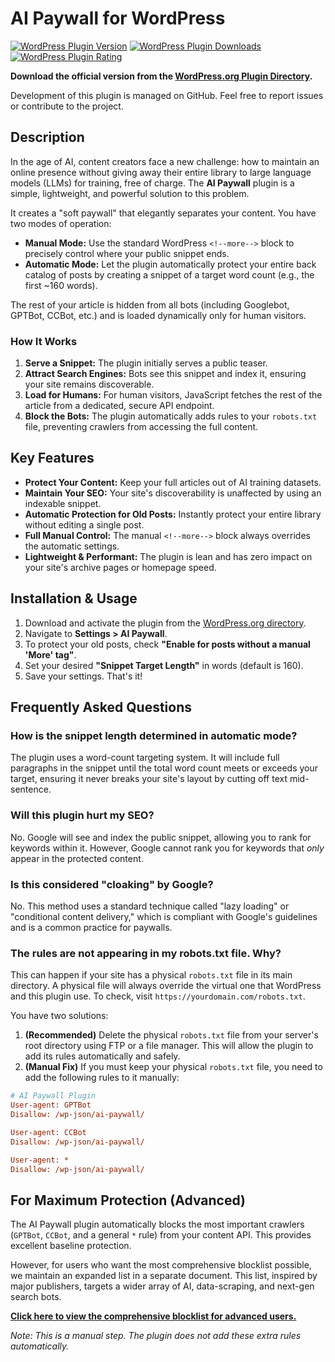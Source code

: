 # AI Paywall for WordPress

[![WordPress Plugin Version](https://img.shields.io/wordpress/plugin/v/ai-paywall.svg)](https://wordpress.org/plugins/ai-paywall/)
[![WordPress Plugin Downloads](https://img.shields.io/wordpress/plugin/dt/ai-paywall.svg)](https://wordpress.org/plugins/ai-paywall/)
[![WordPress Plugin Rating](https://img.shields.io/wordpress/plugin/r/ai-paywall.svg)](https://wordpress.org/plugins/ai-paywall/reviews/)

**Download the official version from the [WordPress.org Plugin Directory](https://wordpress.org/plugins/ai-paywall/).**

Development of this plugin is managed on GitHub. Feel free to report issues or contribute to the project.

## Description

In the age of AI, content creators face a new challenge: how to maintain an online presence without giving away their entire library to large language models (LLMs) for training, free of charge. The **AI Paywall** plugin is a simple, lightweight, and powerful solution to this problem.

It creates a "soft paywall" that elegantly separates your content. You have two modes of operation:
*   **Manual Mode:** Use the standard WordPress `<!--more-->` block to precisely control where your public snippet ends.
*   **Automatic Mode:** Let the plugin automatically protect your entire back catalog of posts by creating a snippet of a target word count (e.g., the first ~160 words).

The rest of your article is hidden from all bots (including Googlebot, GPTBot, CCBot, etc.) and is loaded dynamically only for human visitors.

### How It Works

1.  **Serve a Snippet:** The plugin initially serves a public teaser.
2.  **Attract Search Engines:** Bots see this snippet and index it, ensuring your site remains discoverable.
3.  **Load for Humans:** For human visitors, JavaScript fetches the rest of the article from a dedicated, secure API endpoint.
4.  **Block the Bots:** The plugin automatically adds rules to your `robots.txt` file, preventing crawlers from accessing the full content.

## Key Features

*   **Protect Your Content:** Keep your full articles out of AI training datasets.
*   **Maintain Your SEO:** Your site's discoverability is unaffected by using an indexable snippet.
*   **Automatic Protection for Old Posts:** Instantly protect your entire library without editing a single post.
*   **Full Manual Control:** The manual `<!--more-->` block always overrides the automatic settings.
*   **Lightweight & Performant:** The plugin is lean and has zero impact on your site's archive pages or homepage speed.

## Installation & Usage

1.  Download and activate the plugin from the [WordPress.org directory](https://wordpress.org/plugins/ai-paywall/).
2.  Navigate to **Settings > AI Paywall**.
3.  To protect your old posts, check **"Enable for posts without a manual 'More' tag"**.
4.  Set your desired **"Snippet Target Length"** in words (default is 160).
5.  Save your settings. That's it!

## Frequently Asked Questions

### How is the snippet length determined in automatic mode?
The plugin uses a word-count targeting system. It will include full paragraphs in the snippet until the total word count meets or exceeds your target, ensuring it never breaks your site's layout by cutting off text mid-sentence.

### Will this plugin hurt my SEO?
No. Google will see and index the public snippet, allowing you to rank for keywords within it. However, Google cannot rank you for keywords that *only* appear in the protected content.

### Is this considered "cloaking" by Google?
No. This method uses a standard technique called "lazy loading" or "conditional content delivery," which is compliant with Google's guidelines and is a common practice for paywalls.

### The rules are not appearing in my robots.txt file. Why?
This can happen if your site has a physical `robots.txt` file in its main directory. A physical file will always override the virtual one that WordPress and this plugin use. To check, visit `https://yourdomain.com/robots.txt`.

You have two solutions:
1.  **(Recommended)** Delete the physical `robots.txt` file from your server's root directory using FTP or a file manager. This will allow the plugin to add its rules automatically and safely.
2.  **(Manual Fix)** If you must keep your physical `robots.txt` file, you need to add the following rules to it manually:

```ini
# AI Paywall Plugin
User-agent: GPTBot
Disallow: /wp-json/ai-paywall/

User-agent: CCBot
Disallow: /wp-json/ai-paywall/

User-agent: *
Disallow: /wp-json/ai-paywall/

```

## For Maximum Protection (Advanced)

The AI Paywall plugin automatically blocks the most important crawlers (`GPTBot`, `CCBot`, and a general `*` rule) from your content API. This provides excellent baseline protection.

However, for users who want the most comprehensive blocklist possible, we maintain an expanded list in a separate document. This list, inspired by major publishers, targets a wider array of AI, data-scraping, and next-gen search bots.

**[Click here to view the comprehensive blocklist for advanced users.](./For%20Maximum%20Protection.md)**

*Note: This is a manual step. The plugin does not add these extra rules automatically.*
